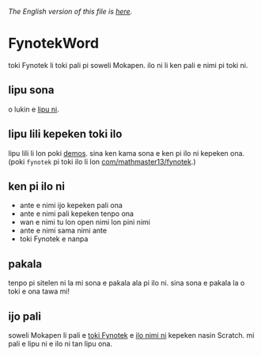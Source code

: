 *The English version of this file is [here](README.md).*

# FynotekWord
toki Fynotek li toki pali pi soweli Mokapen. ilo ni li ken pali e nimi pi toki ni.

## lipu sona
o lukin e [lipu ni](https://mathmaster13.github.io/FynotekWord/overview-tree.html).

## lipu lili kepeken toki ilo
lipu lili li lon poki [demos](demos). sina ken kama sona e ken pi ilo ni kepeken ona. (poki `fynotek` pi toki ilo li lon [com/mathmaster13/fynotek](com/mathmaster13/fynotek).)

## ken pi ilo ni
- ante e nimi ijo kepeken pali ona
- ante e nimi pali kepeken tenpo ona
- wan e nimi tu lon open nimi lon pini nimi
- ante e nimi sama nimi ante
- toki Fynotek e nanpa

## pakala
tenpo pi sitelen ni la mi sona e pakala ala pi ilo ni. sina sona e pakala la o toki e ona tawa mi!

## ijo pali
soweli Mokapen li pali e [toki Fynotek](https://linktr.ee/fynotek "lipu pi kama sona") e [ilo nimi ni](https://scratch.mit.edu/projects/584256352/ "Fynotek Conjugator in Scratch") kepeken nasin Scratch. mi pali e lipu ni e ilo ni tan lipu ona.
